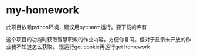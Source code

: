 # my-homework
此项目依赖python环境，建议用pycharm运行。要下载的库有

这个项目的功能时获取智慧职教的作业内容，方便你复习。但对于显示未开放的作业我不知道怎么获取。
现运行get cookie再运行get homework
